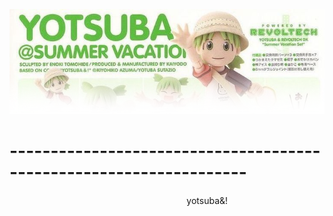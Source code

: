 ![image alt](https://github.com/koirinsdiary/koirinsdiary/blob/012b8c1144e4016a10691d9285f30f92cbc4e6d8/image.png)
# -------------------------------------------------------------------
ㅤㅤㅤㅤㅤㅤㅤㅤㅤㅤㅤㅤㅤㅤㅤㅤㅤㅤㅤㅤㅤㅤyotsuba&!ㅤㅤ

